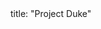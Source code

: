 <frontmatter>
title: "Project Duke"
</frontmatter>

<include src="container-inPage-asFlat.md" boilerplate />